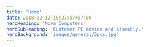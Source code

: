 ```yaml
---
title: 'Home'
date: 2018-02-12T15:37:57+07:00
heroHeading: 'Nova Computers'
heroSubHeading: 'Customer PC advice and assembly.'
heroBackground: 'images/general/3pcs.jpg'
---
```


